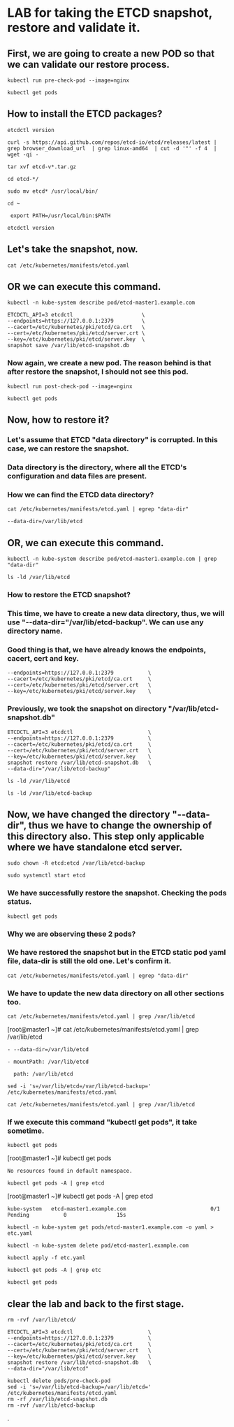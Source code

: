 

# LAB for taking the ETCD snapshot, restore and validate it.

## First, we are going to create a new POD so that we can validate our restore process.

```
kubectl run pre-check-pod --image=nginx
```
```
kubectl get pods
```
## How to install the ETCD packages?

```
etcdctl version
```
```
curl -s https://api.github.com/repos/etcd-io/etcd/releases/latest | grep browser_download_url  | grep linux-amd64  | cut -d '"' -f 4  | wget -qi -
```
```
tar xvf etcd-v*.tar.gz 
```
```
cd etcd-*/
```
```
sudo mv etcd* /usr/local/bin/ 
```
```
cd ~
```
```
 export PATH=/usr/local/bin:$PATH
```
```
etcdctl version

```



##  Let's take the snapshot, now.

```
cat /etc/kubernetes/manifests/etcd.yaml 
```
## OR we can execute this command.
```
kubectl -n kube-system describe pod/etcd-master1.example.com
```
```
ETCDCTL_API=3 etcdctl                      \
--endpoints=https://127.0.0.1:2379         \
--cacert=/etc/kubernetes/pki/etcd/ca.crt   \
--cert=/etc/kubernetes/pki/etcd/server.crt \
--key=/etc/kubernetes/pki/etcd/server.key  \
snapshot save /var/lib/etcd-snapshot.db
```

### Now again, we create a new pod. The reason behind is that after restore the snapshot, I should not see this pod.

```
kubectl run post-check-pod --image=nginx
```
```
kubectl get pods
```


## Now, how to restore it? 
### Let's assume that ETCD "data directory" is corrupted. In this case, we can restore the snapshot.
### Data directory is the directory, where all the ETCD's configuration and data files are present.
### How we can find the ETCD data directory?

```
cat /etc/kubernetes/manifests/etcd.yaml | egrep "data-dir"
```
``
--data-dir=/var/lib/etcd
``

## OR, we can execute this command.

```
kubectl -n kube-system describe pod/etcd-master1.example.com | grep "data-dir"
```

```
ls -ld /var/lib/etcd
```
### How to restore the ETCD snapshot?
### This time, we have to create a new data directory, thus, we will use "--data-dir="/var/lib/etcd-backup". We can use any directory name.
### Good thing is that, we have already knows the endpoints, cacert, cert and key.

```
--endpoints=https://127.0.0.1:2379           \
--cacert=/etc/kubernetes/pki/etcd/ca.crt     \
--cert=/etc/kubernetes/pki/etcd/server.crt   \
--key=/etc/kubernetes/pki/etcd/server.key    \
```

### Previously, we took the snapshot on directory "/var/lib/etcd-snapshot.db"


```
ETCDCTL_API=3 etcdctl                        \
--endpoints=https://127.0.0.1:2379           \
--cacert=/etc/kubernetes/pki/etcd/ca.crt     \
--cert=/etc/kubernetes/pki/etcd/server.crt   \
--key=/etc/kubernetes/pki/etcd/server.key    \
snapshot restore /var/lib/etcd-snapshot.db   \
--data-dir="/var/lib/etcd-backup"
```

```
ls -ld /var/lib/etcd
```

```
ls -ld /var/lib/etcd-backup
```

## Now, we have changed the directory "--data-dir", thus we have to change the ownership of this directory also. This step only applicable where we have standalone etcd server.
```
sudo chown -R etcd:etcd /var/lib/etcd-backup
```
```
sudo systemctl start etcd
```

### We have successfully restore the snapshot. Checking the pods status.

```
kubectl get pods
```

### Why we are observing these 2 pods?
### We have restored the snapshot but in the ETCD static pod yaml file, data-dir is still the old one. Let's confirm it.

```
cat /etc/kubernetes/manifests/etcd.yaml | egrep "data-dir"
```

### We have to update the new data directory on all other sections too.

```
cat /etc/kubernetes/manifests/etcd.yaml | grep /var/lib/etcd
```

[root@master1 ~]# cat /etc/kubernetes/manifests/etcd.yaml | grep /var/lib/etcd

    - --data-dir=/var/lib/etcd

    - mountPath: /var/lib/etcd
    
      path: /var/lib/etcd

```
sed -i 's=/var/lib/etcd=/var/lib/etcd-backup=' /etc/kubernetes/manifests/etcd.yaml 
```
```
cat /etc/kubernetes/manifests/etcd.yaml | grep /var/lib/etcd
```

### If we execute this command "kubectl get pods", it take sometime. 
```
kubectl get pods
```

[root@master1 ~]# kubectl get pods

``
No resources found in default namespace.
``
```
kubectl get pods -A | grep etcd
```

[root@master1 ~]# kubectl get pods -A | grep etcd

``
kube-system   etcd-master1.example.com                           0/1            Pending           0                15s
``

```
kubectl -n kube-system get pods/etcd-master1.example.com -o yaml > etc.yaml
```
```
kubectl -n kube-system delete pod/etcd-master1.example.com 
```
```
kubectl apply -f etc.yaml
```
```
kubectl get pods -A | grep etc
```
```
kubectl get pods
```


## clear the lab and back to the first stage.

```
rm -rvf /var/lib/etcd/

ETCDCTL_API=3 etcdctl                        \
--endpoints=https://127.0.0.1:2379           \
--cacert=/etc/kubernetes/pki/etcd/ca.crt     \
--cert=/etc/kubernetes/pki/etcd/server.crt   \
--key=/etc/kubernetes/pki/etcd/server.key    \
snapshot restore /var/lib/etcd-snapshot.db   \
--data-dir="/var/lib/etcd"

kubectl delete pods/pre-check-pod
sed -i 's=/var/lib/etcd-backup=/var/lib/etcd=' /etc/kubernetes/manifests/etcd.yaml
rm -rf /var/lib/etcd-snapshot.db
rm -rvf /var/lib/etcd-backup
```
.
